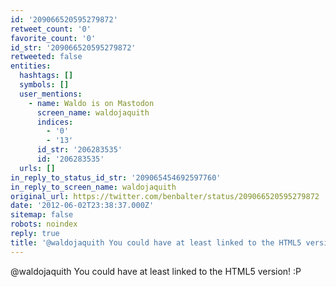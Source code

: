 ```yaml
---
id: '209066520595279872'
retweet_count: '0'
favorite_count: '0'
id_str: '209066520595279872'
retweeted: false
entities:
  hashtags: []
  symbols: []
  user_mentions:
    - name: Waldo is on Mastodon
      screen_name: waldojaquith
      indices:
        - '0'
        - '13'
      id_str: '206283535'
      id: '206283535'
  urls: []
in_reply_to_status_id_str: '209065454692597760'
in_reply_to_screen_name: waldojaquith
original_url: https://twitter.com/benbalter/status/209066520595279872
date: '2012-06-02T23:38:37.000Z'
sitemap: false
robots: noindex
reply: true
title: '@waldojaquith You could have at least linked to the HTML5 version! :P'
---
```


@waldojaquith You could have at least linked to the HTML5 version! :P
